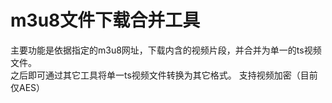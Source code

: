 m3u8文件下载合并工具
===

主要功能是依据指定的m3u8网址，下载内含的视频片段，并合并为单一的ts视频文件。  
之后即可通过其它工具将单一ts视频文件转换为其它格式。
支持视频加密（目前仅AES）
